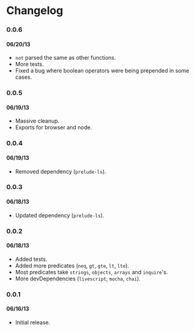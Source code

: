 # Changelog

### 0.0.6
#### 06/20/13
- `not` parsed the same as other functions.
- More tests.
- Fixed a bug where boolean operators were being prepended in some cases.

### 0.0.5
#### 06/19/13
- Massive cleanup.
- Exports for browser and node.

### 0.0.4
#### 06/19/13
- Removed dependency (`prelude-ls`).

### 0.0.3
#### 06/18/13
- Updated dependency (`prelude-ls`).

### 0.0.2
#### 06/18/13
- Added tests.
- Added more predicates (`neq`, `gt`, `gte`, `lt`, `lte`).
- Most predicates take `strings`, `objects`, `arrays` and `inquire`'s.
- More devDependencies (`livescript`, `mocha`, `chai`).

### 0.0.1
#### 06/16/13
- Initial release.
